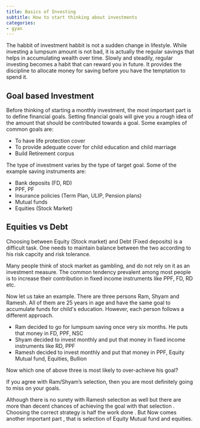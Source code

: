 ```yaml
---
title: Basics of Investing
subtitle: How to start thinking about investments
categories:
- gyan
---
```

The habbit of investment habbit is not a sudden change in lifestyle.
While investing a lumpsum amount is not bad, it is actually the regular savings that helps in accumulating wealth over time.
Slowly and steadily, regular investing becomes a habit that can reward you in future. It provides the discipline to allocate money for saving before you have the temptation to spend it. 

<!--more-->

Goal based Investment
---------------------
Before thinking of starting a monthly investment, the most important part is to define financial goals. Setting financial goals will give you a rough idea of the amount that should be contributed towards a goal. Some examples of common goals are:

- To have life protection cover 
- To provide adequate cover for child education and child marriage
- Build Retirement corpus

The type of investment varies by the type of target goal. Some of the example saving instruments are:

- Bank deposits (FD, RD)
- PPF, PF
- Insurance policies (Term Plan, ULIP, Pension plans)
- Mutual funds
- Equities (Stock Market)

Equities vs Debt
----------------
Choosing between Equity (Stock market) and Debt (Fixed deposits) is a difficult task. One needs to maintain balance between the two according to his risk capcity and risk tolerance.

Many people think of stock market as gambling, and do not rely on it as an investment measure.
The common tendency prevalent among most people is to increase their contribution in fixed income instruments like PPF, FD, RD etc. 

Now let us take an example. There are three persons Ram, Shyam and Ramesh. All of them are 25 years in age and have the same goal to accumulate funds for child's education. However, each person follows a different approach.
 
- Ram decided to go for lumpsum saving once very six months. He puts that money in FD, PPF, NSC
- Shyam decided to invest monthly and put that money in fixed income instruments like RD, PPF
- Ramesh decided to invest monthly and put that money in PPF, Equity Mutual fund, Equities, Bullion

Now which one of above three is most likely to over-achieve his goal?

If you agree with Ram/Shyam’s selection, then you are most definitely going to miss on your goals.

Although there is no surety with Ramesh selection as well but there are more than decent chances of achieving the goal with that selection . 
Choosing the correct strategy is half the work done . But Now comes another important part , that is selection of Equity Mutual fund and equities. 

